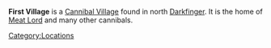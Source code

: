 **First Village** is a [Cannibal Village](Cannibal_Village.md "wikilink")
found in north [Darkfinger](Darkfinger.md "wikilink"). It is the home of
[Meat Lord](Meat_Lord.md "wikilink") and many other cannibals.

[Category:Locations](Category:Locations "wikilink")
